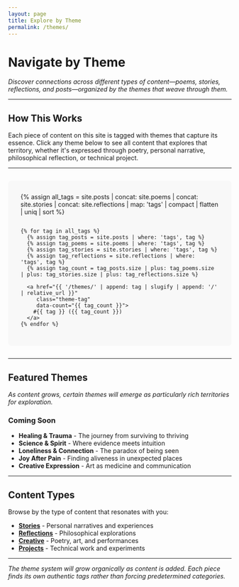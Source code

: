 ```yaml
---
layout: page
title: Explore by Theme
permalink: /themes/
---
```


# Navigate by Theme

*Discover connections across different types of content—poems, stories, reflections, and posts—organized by the themes that weave through them.*

---

## How This Works

Each piece of content on this site is tagged with themes that capture its essence. Click any theme below to see all content that explores that territory, whether it's expressed through poetry, personal narrative, philosophical reflection, or technical project.

---

<div class="themes-container">
  <div class="theme-cloud">
    {% assign all_tags = site.posts | concat: site.poems | concat: site.stories | concat: site.reflections | map: 'tags' | compact | flatten | uniq | sort %}
    
    {% for tag in all_tags %}
      {% assign tag_posts = site.posts | where: 'tags', tag %}
      {% assign tag_poems = site.poems | where: 'tags', tag %}  
      {% assign tag_stories = site.stories | where: 'tags', tag %}
      {% assign tag_reflections = site.reflections | where: 'tags', tag %}
      {% assign tag_count = tag_posts.size | plus: tag_poems.size | plus: tag_stories.size | plus: tag_reflections.size %}
      
      <a href="{{ '/themes/' | append: tag | slugify | append: '/' | relative_url }}" 
         class="theme-tag" 
         data-count="{{ tag_count }}">
        #{{ tag }} ({{ tag_count }})
      </a>
    {% endfor %}
  </div>
</div>

---

## Featured Themes

*As content grows, certain themes will emerge as particularly rich territories for exploration.*

### Coming Soon
- **Healing & Trauma** - The journey from surviving to thriving
- **Science & Spirit** - Where evidence meets intuition  
- **Loneliness & Connection** - The paradox of being seen
- **Joy After Pain** - Finding aliveness in unexpected places
- **Creative Expression** - Art as medicine and communication

---

## Content Types

Browse by the type of content that resonates with you:

- **[Stories](/stories/)** - Personal narratives and experiences
- **[Reflections](/reflections/)** - Philosophical explorations  
- **[Creative](/creative/)** - Poetry, art, and performances
- **[Projects](/projects/)** - Technical work and experiments

---

*The theme system will grow organically as content is added. Each piece finds its own authentic tags rather than forcing predetermined categories.*

<style>
.themes-container {
  margin: 2em 0;
  padding: 2em;
  background: #f8f8f8;
  border-radius: 8px;
}

.theme-cloud {
  display: flex;
  flex-wrap: wrap;
  gap: 1em;
  justify-content: center;
}

.theme-tag {
  display: inline-block;
  padding: 0.5em 1em;
  background: white;
  color: #333;
  text-decoration: none;
  border-radius: 20px;
  border: 1px solid #ddd;
  transition: all 0.3s ease;
  font-weight: 500;
}

.theme-tag:hover {
  background: #2a7ae4;
  color: white;
  border-color: #2a7ae4;
  text-decoration: none;
  transform: translateY(-2px);
}

.theme-tag[data-count="1"] { font-size: 0.9em; }
.theme-tag[data-count="2"], 
.theme-tag[data-count="3"] { font-size: 1em; }
.theme-tag[data-count="4"], 
.theme-tag[data-count="5"] { font-size: 1.1em; }
.theme-tag[data-count^="6"], 
.theme-tag[data-count^="7"], 
.theme-tag[data-count^="8"], 
.theme-tag[data-count^="9"] { font-size: 1.2em; font-weight: 600; }
</style>